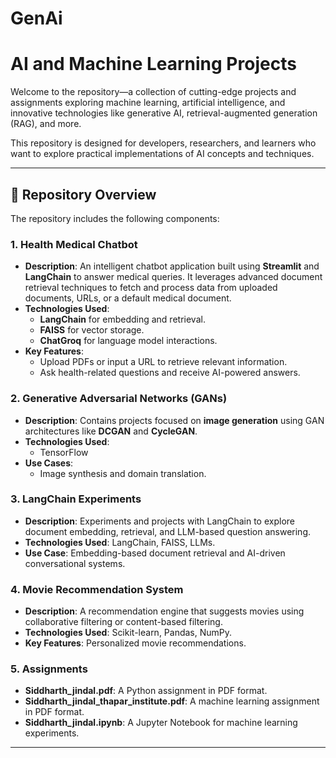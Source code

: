 # GenAi
# AI and Machine Learning Projects

Welcome to the repository—a collection of cutting-edge projects and assignments exploring machine learning, artificial intelligence, and innovative technologies like generative AI, retrieval-augmented generation (RAG), and more.

This repository is designed for developers, researchers, and learners who want to explore practical implementations of AI concepts and techniques.

---

## 📁 Repository Overview

The repository includes the following components:

### 1. **Health Medical Chatbot**
   - **Description**: An intelligent chatbot application built using **Streamlit** and **LangChain** to answer medical queries. It leverages advanced document retrieval techniques to fetch and process data from uploaded documents, URLs, or a default medical document.
   - **Technologies Used**: 
     - **LangChain** for embedding and retrieval.
     - **FAISS** for vector storage.
     - **ChatGroq** for language model interactions.
   - **Key Features**:
     - Upload PDFs or input a URL to retrieve relevant information.
     - Ask health-related questions and receive AI-powered answers.

### 2. **Generative Adversarial Networks (GANs)**
   - **Description**: Contains projects focused on **image generation** using GAN architectures like **DCGAN** and **CycleGAN**.
   - **Technologies Used**: 
     - TensorFlow
   - **Use Cases**:
     - Image synthesis and domain translation.

### 3. **LangChain Experiments**
   - **Description**: Experiments and projects with LangChain to explore document embedding, retrieval, and LLM-based question answering.
   - **Technologies Used**: LangChain, FAISS, LLMs.
   - **Use Case**: Embedding-based document retrieval and AI-driven conversational systems.

### 4. **Movie Recommendation System**
   - **Description**: A recommendation engine that suggests movies using collaborative filtering or content-based filtering.
   - **Technologies Used**: Scikit-learn, Pandas, NumPy.
   - **Key Features**: Personalized movie recommendations.

### 5. **Assignments**
   - **Siddharth_jindal.pdf**: A Python assignment in PDF format.
   - **Siddharth_jindal_thapar_institute.pdf**: A machine learning assignment in PDF format.
   - **Siddharth_jindal.ipynb**: A Jupyter Notebook for machine learning experiments.

---


